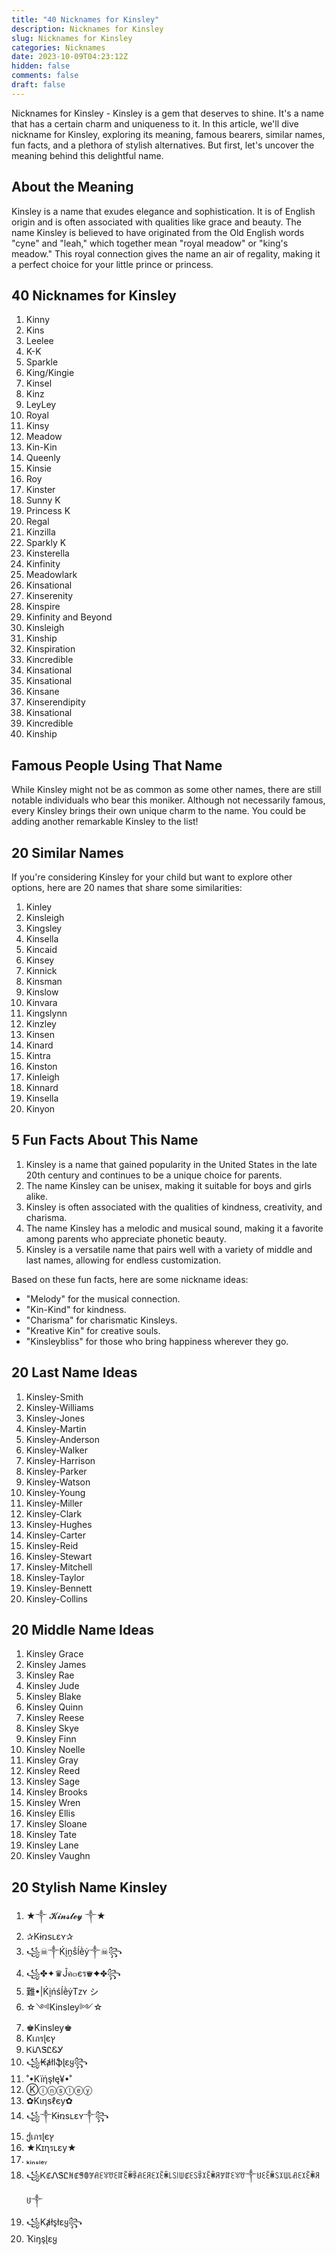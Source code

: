 ```yaml
---
title: "40 Nicknames for Kinsley"
description: Nicknames for Kinsley
slug: Nicknames for Kinsley
categories: Nicknames
date: 2023-10-09T04:23:12Z
hidden: false
comments: false
draft: false
---
```


Nicknames for Kinsley - Kinsley is a gem that deserves to shine. It's a name that has a certain charm and uniqueness to it. In this article, we'll dive nickname for Kinsley, exploring its meaning, famous bearers, similar names, fun facts, and a plethora of stylish alternatives. But first, let's uncover the meaning behind this delightful name.

## About the Meaning

Kinsley is a name that exudes elegance and sophistication. It is of English origin and is often associated with qualities like grace and beauty. The name Kinsley is believed to have originated from the Old English words "cyne" and "leah," which together mean "royal meadow" or "king's meadow." This royal connection gives the name an air of regality, making it a perfect choice for your little prince or princess.

## 40 Nicknames for Kinsley

1. Kinny
2. Kins
3. Leelee
4. K-K
5. Sparkle
6. King/Kingie
7. Kinsel
8. Kinz
9. LeyLey
10. Royal
11. Kinsy
12. Meadow
13. Kin-Kin
14. Queenly
15. Kinsie
16. Roy
17. Kinster
18. Sunny K
19. Princess K
20. Regal
21. Kinzilla
22. Sparkly K
23. Kinsterella
24. Kinfinity
25. Meadowlark
26. Kinsational
27. Kinserenity
28. Kinspire
29. Kinfinity and Beyond
30. Kinsleigh
31. Kinship
32. Kinspiration
33. Kincredible
34. Kinsational
35. Kinsational
36. Kinsane
37. Kinserendipity
38. Kinsational
39. Kincredible
40. Kinship

## Famous People Using That Name

While Kinsley might not be as common as some other names, there are still notable individuals who bear this moniker. Although not necessarily famous, every Kinsley brings their own unique charm to the name. You could be adding another remarkable Kinsley to the list!

## 20 Similar Names

If you're considering Kinsley for your child but want to explore other options, here are 20 names that share some similarities:

1. Kinley
2. Kinsleigh
3. Kingsley
4. Kinsella
5. Kincaid
6. Kinsey
7. Kinnick
8. Kinsman
9. Kinslow
10. Kinvara
11. Kingslynn
12. Kinzley
13. Kinsen
14. Kinard
15. Kintra
16. Kinston
17. Kinleigh
18. Kinnard
19. Kinsella
20. Kinyon

## 5 Fun Facts About This Name

1. Kinsley is a name that gained popularity in the United States in the late 20th century and continues to be a unique choice for parents.
2. The name Kinsley can be unisex, making it suitable for boys and girls alike.
3. Kinsley is often associated with the qualities of kindness, creativity, and charisma.
4. The name Kinsley has a melodic and musical sound, making it a favorite among parents who appreciate phonetic beauty.
5. Kinsley is a versatile name that pairs well with a variety of middle and last names, allowing for endless customization.

Based on these fun facts, here are some nickname ideas:

- "Melody" for the musical connection.
- "Kin-Kind" for kindness.
- "Charisma" for charismatic Kinsleys.
- "Kreative Kin" for creative souls.
- "Kinsleybliss" for those who bring happiness wherever they go.

## 20 Last Name Ideas

1. Kinsley-Smith
2. Kinsley-Williams
3. Kinsley-Jones
4. Kinsley-Martin
5. Kinsley-Anderson
6. Kinsley-Walker
7. Kinsley-Harrison
8. Kinsley-Parker
9. Kinsley-Watson
10. Kinsley-Young
11. Kinsley-Miller
12. Kinsley-Clark
13. Kinsley-Hughes
14. Kinsley-Carter
15. Kinsley-Reid
16. Kinsley-Stewart
17. Kinsley-Mitchell
18. Kinsley-Taylor
19. Kinsley-Bennett
20. Kinsley-Collins

## 20 Middle Name Ideas

1. Kinsley Grace
2. Kinsley James
3. Kinsley Rae
4. Kinsley Jude
5. Kinsley Blake
6. Kinsley Quinn
7. Kinsley Reese
8. Kinsley Skye
9. Kinsley Finn
10. Kinsley Noelle
11. Kinsley Gray
12. Kinsley Reed
13. Kinsley Sage
14. Kinsley Brooks
15. Kinsley Wren
16. Kinsley Ellis
17. Kinsley Sloane
18. Kinsley Tate
19. Kinsley Lane
20. Kinsley Vaughn

## 20 Stylish Name Kinsley

1. ★༒ 𝓚𝓲𝓷𝓼𝓵𝓮𝔂 ༒★
2. ✰Kɨռsʟɛʏ✰
3. ꧁☠︎༒Ḱḭṋṧĺḕẏ༒☠︎꧂
4. ꧁✤✦♛Ĵค๓єร♛✦✤꧂
5. 難•|ḰḭńśĺḕẏTᴢʏ シ︎
6. ☆༺Kinsley༻☆
7. ♚Kinsley♚
8. Ƙเภรɭєץ
9. ᏦᎥᏁᏕᏝᏋᎩ
10. ꧁₭ⱥłӀֆɭɛყ꧂
11. ˚•Kïήşłę¥•˚
12. Ⓚⓘⓝⓢⓛⓔⓨ
13. ✿Kιηѕℓєу✿
14. ꧁༒Kɨռsʟɛʏ༒꧂
15. ქเภรɭєץ
16. ★Kɪɳรʟɛy★
17. ₖᵢₙₛₗₑᵧ
18. ꧁ᏦꂅᏁᏕᏝꏋꂅꁅꂦꎇꋬꏂꐟꀎꏂꍏꏁꂏꈇꋬꏂꋪꏂꉧꏁꂏ꒒ꇙ꒐ꅐꂅꏂꇙꈇꉧꏁꂏꋪꎇꍏꏂꐟꀎ༒ꐇꏂꏁꂏꇙꉧꅐ꒒ꋬꏂꉧꏁꂏꋪꐇ༒
19. ꧁Kⱥłs̥łεყ꧂
20. Ҡiŋşɭɛყ